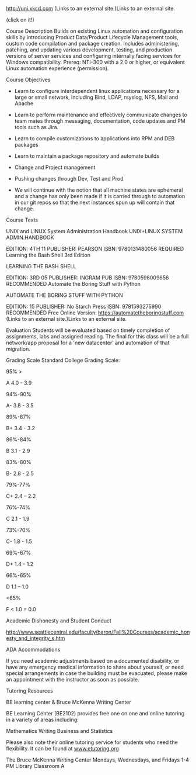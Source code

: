 http://uni.xkcd.com (Links to an external site.)Links to an external site.

(click on it!)



 

Course Description
Builds on existing Linux automation and configuration skills by introducing Product Data/Product Lifecycle Management tools, custom code compilation and package creation. Includes administering, patching, and updating various development, testing, and production versions of server services and configuring internally facing services for Windows compatibility. Prereq: NTI-300 with a 2.0 or higher, or equivalent Linux automation experience (permission).

 

Course Objectives
 

   * Learn to configure interdependent linux applications necessary for a large or small network, including Bind, LDAP, rsyslog, NFS, Mail and Apache

   *  Learn to perform maintenance and effectively communicate changes to team mates through messaging, documentation, code updates and PM tools such as Jira.

   * Learn to compile customizations to applications into RPM and DEB packages

   * Learn to maintain a package repository and automate builds

   * Change and Project management

   * Pushing changes through Dev, Test and Prod 

   * We will continue with the notion that all machine states are ephemeral and a change has only been made if it is carried through to automation in our git repos so that the next instances spun up will contain that change.

   

 

Course Texts
 

UNIX and LINUX System Administration Handbook
UNIX+LINUX SYSTEM ADMIN.HANDBOOK      

 

EDITION: 4TH 11
PUBLISHER: PEARSON
ISBN: 9780131480056
REQUIRED
Learning the Bash Shell 3rd Edition

LEARNING THE BASH SHELL

EDITION: 3RD 05
PUBLISHER: INGRAM PUB
ISBN: 9780596009656
RECOMMENDED
Automate the Boring Stuff with Python

AUTOMATE THE BORING STUFF WITH PYTHON

EDITION: 15
PUBLISHER: No Starch Press
ISBN: 9781593275990
RECOMMENDED
Free Online Version: https://automatetheboringstuff.com (Links to an external site.)Links to an external site. 
 

Evaluation
Students will be evaluated based on timely completion of assignments, labs and assigned reading.  The final for this class will be a full network/app proposal for a 'new datacenter' and automation of that migration.

Grading Scale
Standard College Grading Scale: 

 

95% >

A         4.0 - 3.9

94%-90%

A-        3.8 - 3.5

89%-87%

B+      3.4 - 3.2

86%-84%

B         3.1 - 2.9

83%-80%

B-       2.8 - 2.5

79%-77%

C+      2.4 – 2.2

 

76%-74%

C         2.1 - 1.9

73%-70%

C-        1.8 - 1.5

69%-67%

D+      1.4 - 1.2

66%-65%

D        1.1 – 1.0

<65%

F <      1.0 = 0.0

 

Academic Dishonesty and Student Conduct 

http://www.seattlecentral.edu/faculty/baron/Fall%20Courses/academic_honesty_and_integrity_s.htm 

ADA Accommodations 

If you need academic adjustments based on a documented disability, or have any emergency medical information to share about yourself, or need special arrangements in case the building must be evacuated, please make an appointment with the instructor as soon as possible. 

Tutoring Resources

BE learning center & Bruce McKenna Writing Center 

BE Learning Center (BE2102) provides free one on one and online tutoring in a variety of areas including: 

Mathematics
Writing
Business and Statistics 

Please also note their online tutoring service for students who need the flexibility. It can be found at www.etutoring.org 

The Bruce McKenna Writing Center Mondays, Wednesdays, and Fridays 1-4 PM
Library Classroom A

